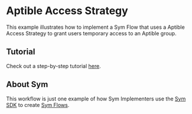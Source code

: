 # Aptible Access Strategy

This example illustrates how to implement a Sym Flow that uses a Aptible Access Strategy to grant users temporary access to an Aptible group.


## Tutorial

Check out a step-by-step tutorial [here](https://docs.symops.com/docs/aptible).


## About Sym

This workflow is just one example of how Sym Implementers use the [Sym SDK](https://docs.symops.com/docs) to create [Sym Flows](https://docs.symops.com/docs/sym-access-flows).
